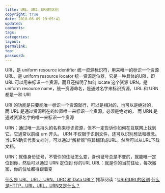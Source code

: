 ```yaml
---
title: URL、URI、URN的区别
copyright: true
date: 2018-06-09 19:05:41
updated:
comments:
tags:
categories:
layout:
permalink:
top:
password:
---
```


URI，是 uniform resource identifier 统一资源标识符，用来唯一的标识一个资源
URL，是 uniform resource locator 统一资源定位器，它是一种具体的URI，即 URL 可以用来标识一个资源，而且还指明了如何 locate 这个资源
URN，是 uniform resource name，统一资源命名，是通过名字来标识资源，URL 和 URN 都是一种 URI

URI 的功能是只要能唯一标识一个资源就行，可以是相对的，也可以是绝对的，
而 URL 是通过资源所在的位置唯一来标识一个资源，必须是绝对的，
而 URN 是通过资源名字的唯一来标识一个资源

URN：通过唯一且持久的名称来标识资源，但不一定告诉你如何在互联网上找到它。它通常以前缀 urn 开头。
URN 不仅限于识别文件，还可以识别想法和概念。当URN确实代表文档时，可以通过“解析器”将其翻译成URL。然后可以从URL下载文档。


URN：就像身份证号，不管你的住址怎么变，身份证号总是不变的，就能唯一定位到你，然后可以通过 URN 定位到 你的URL
URL：就是你的当前住址，每次搬家，你的住址都得跟着变



[什么是 URI、URL、URN、URC 和 Data URI？](https://juejin.im/entry/58ff07b2a0bb9f0065d1667f)
推荐阅读：[URI和URL的区别](http://www.cnblogs.com/gaojing/archive/2012/02/04/2413626.html)
[什么是HTTP，URI，URL，URN又是什么？](https://juejin.im/post/5a581059f265da3e3f4c9d5e)




















